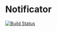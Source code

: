 # Notificator

[![Build Status](https://travis-ci.org/jakubknejzlik/node-notificator.svg)](https://travis-ci.org/jakubknejzlik/node-notificator)